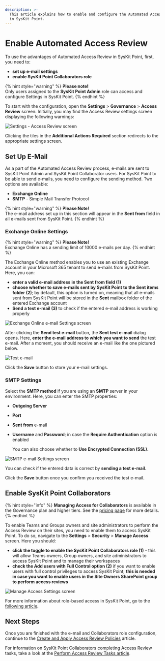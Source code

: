 ```yaml
---
description: >-
  This article explains how to enable and configure the Automated Access Review
  in SysKit Point.
---
```


# Enable Automated Access Review

To use the advantages of Automated Access Review in SysKit Point, first, you need to:

* **set up e-mail settings**
* **enable SysKit Point Collaborators role**

{% hint style="warning" %}
**Please note!**\
Only users assigned to the **SysKit Point Admin** role can access and configure Settings in SysKit Point.
{% endhint %}

To start with the configuration, open the **Settings** > **Governance** > **Access Review** screen. Initially, you may find the Access Review settings screen displaying the following warnings:

![Settings - Access Review screen](../../.gitbook/assets/enable-permissions-review\_settings.png)

Clicking the tiles in the **Additional Actions Required** section redirects to the appropriate settings screen.

## Set Up E-Mail

As a part of the Automated Access Review process, e-mails are sent to SysKit Point Admin and SysKit Point Collaborator users. For SysKit Point to be able to send e-mails, you need to configure the sending method. Two options are available:

* **Exchange Online**
* **SMTP** - Simple Mail Transfer Protocol

{% hint style="warning" %}
**Please Note!**\
The e-mail address set up in this section will appear in the **Sent from** field in all e-mails sent from SysKit Point.
{% endhint %}

### Exchange Online Settings

{% hint style="warning" %}
**Please Note!**\
Exchange Online has a sending limit of 10000 e-mails per day.
{% endhint %}

The Exchange Online method enables you to use an existing Exchange account in your Microsoft 365 tenant to send e-mails from SysKit Point. Here, you can:

* **enter a valid e-mail address in the Sent from field (1)**
* **choose whether to save e-mails sent by SysKit Point to the Sent items folder (2)**; by default, this option is turned on, meaning that all e-mails sent from SysKit Point will be stored in the **Sent** mailbox folder of the entered Exchange account
* **Send a test e-mail (3)** to check if the entered e-mail address is working properly

![Exchange Online e-mail Settings screen](../../.gitbook/assets/enable-permissions-review\_exchange-online-settings.png)

After clicking the **Send test e-mail** button, the **Sent test e-mail** dialog opens. Here, **enter the e-mail address to which you want to send** the test e-mail. After a moment, you should receive an e-mail like the one pictured below.

![Test e-mail](<../../.gitbook/assets/enable-permissions-review\_test-email (1) (2) (2) (3) (4) (4) (4) (6) (8) (2) (1).png>)

Click the **Save** button to store your e-mail settings.

### SMTP Settings

Select the **SMTP method** if you are using an **SMTP** server in your environment. Here, you can enter the SMTP properties:

* **Outgoing Server**
* **Port**
* **Sent from** e-mail
*   **Username** and **Password**; in case the **Require Authentication** option is enabled

    You can also choose whether to **Use Encrypted Connection (SSL)**.

![SMTP e-mail Settings screen](../../.gitbook/assets/enable-permissions-review\_smtp-settings.png)

You can check if the entered data is correct by **sending a test e-mail**.

Click the **Save** button once you confirm you received the test e-mail.

## Enable SysKit Point Collaborators

{% hint style="info" %}
**Managing Access for Collaborators** is available in the Governance plan and higher tiers. See the [pricing page](https://www.syskit.com/products/point/pricing/) for more details.
{% endhint %}

To enable Teams and Groups owners and site administrators to perform the Access Review on their sites, you need to enable them to access SysKit Point. To do so, navigate to the **Settings** > **Security** > **Manage Access** screen. Here you should:

* **click the toggle to enable the SysKit Point Collaborators role (1)** - this will allow Teams owners, Group owners, and site administrators to access SysKit Point and to manage their workspaces
* **check the Add users with Full Control option (2)** if you want to enable users with full control privileges to access SysKit Point; **this is needed in case you want to enable users in the Site Owners SharePoint group to perform access reviews**

![Manage Access Settings screen](../../.gitbook/assets/enable-permissions-review\_manage-access-settings.png)

For more information about role-based access in SysKit Point, go to the [following article](../../configuration/enable-role-based-access.md).

## Next Steps

Once you are finished with the e-mail and Collaborators role configuration, continue to the [Create and Apply Access Review Policies](create-apply-access-review-policies.md) article.

For information on SysKit Point Collaborators completing Access Review tasks, take a look at the [Perform Access Review Tasks article](../../point-collaborators/resolve-governance-tasks/access-review.md).
